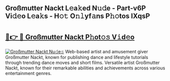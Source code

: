 ## Großmutter Nackt L𝚎a𝚔ed N𝚞𝚍e - Part-v6P Vi𝚍𝚎o L𝚎a𝚔s - H𝚘𝚝 O𝚗𝚕yf𝚊ns P𝚑𝚘tos IXqsP

# <h2><a href="http://kf6fk8.oniu.top/?m=Gro%c3%9fmutter+Nackt">🔗👉 🔴 Großmutter Nackt P𝚑ot𝚘𝚜 V𝚒d𝚎o</a></h2>

[![Großmutter Nackt Nu𝚍e𝚜](https://i.imgur.com/0qMVB7G.gif)](http://kf6fk8.oniu.top/?m=Gro%c3%9fmutter+Nackt)
Web-based artist and amusement giver Großmutter Nackt, known for publishing dance and lifestyle tutorials through trending dance moves and short films. Versatile artist Großmutter Nackt, known for their remarkable abilities and achievements across various entertainment genres.  
